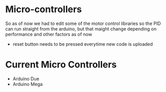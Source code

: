 # Micro-controllers

So as of now we had to edit some of the motor control libraries so the PID can run straight from the arduino, but that maight change depending on performance and other factors as of now

* reset button needs to be pressed everytime new code is uploaded
# Current Micro Controllers
* Arduino Due
* Arduino Mega

